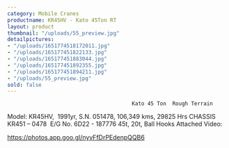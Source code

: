 ```yaml
---
category: Mobile Cranes
productname: KR45HV - Kato 45Ton RT
layout: product
thumbnail: "/uploads/55_preview.jpg"
detailpictures:
- "/uploads/1651774518172011.jpg"
- "/uploads/165177451822133.jpg"
- "/uploads/165177451883044.jpg"
- "/uploads/165177451892355.jpg"
- "/uploads/165177451894211.jpg"
- "/uploads/55_preview.jpg"
sold: false
---
```


                                            Kato 45 Ton  Rough Terrain 
Model: KR45HV,  1991yr, S.N. 051478, 106,349 kms, 29825 Hrs 
CHASSIS  KR451 – 0478  E/G No. 6D22 - 187776
45t, 20t, Ball Hooks Attached
Video: 

https://photos.app.goo.gl/nyvFfDrPEdenpQQB6




